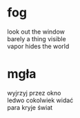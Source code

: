 # fog

look out the window  
barely a thing visible  
vapor hides the world  

# mgła

wyjrzyj przez okno  
ledwo cokolwiek widać  
para kryje świat  